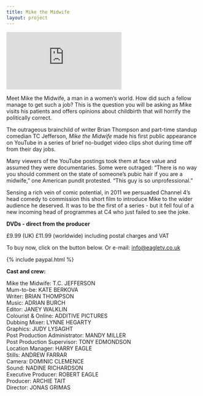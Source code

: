 ```yaml
---
title: Mike the Midwife
layout: project
---
```


<div class='video-container-wide'>
<iframe class='video' src="https://player.vimeo.com/video/357298218?title=0&byline=0&portrait=0" frameborder="0" allow="autoplay; fullscreen" allowfullscreen></iframe>
</div>

Meet Mike the Midwife, a man in a women’s world. How did such a fellow manage to get such a job? This is the question you will be asking as Mike visits his patients and offers opinions about childbirth that will horrify the politically correct.

The outrageous brainchild of writer Brian Thompson and part-time standup
comedian TC Jefferson, _Mike the Midwife_ made his first public
appearance on YouTube in a series of brief no-budget video clips shot
during time off from their day jobs.

Many viewers of the YouTube postings took them at face value and
assumed they were documentaries. Some were outraged:
“There is no way you should comment on the state of someone’s pubic hair if you are a midwife,” one American pundit protested. “This guy is so unprofessional.”

Sensing a rich vein of comic potential, in 2011 we persuaded Channel 4’s head comedy to commission this short film to introduce Mike to the wider audience he deserved. It was to be the first of a series - but it fell foul of a new incoming head of programmes at C4 who just failed to see the joke.

**DVDs - direct from the producer**

£9.99 (UK) £11.99 (worldwide) including postal charges and VAT

To buy now, click on the button below. Or e-mail: <a href="mailto:info@eagletv.co.uk">info@eagletv.co.uk</a>

{% include paypal.html %}
<br>

**Cast and crew:**

Mike the Midwife: T.C. JEFFERSON <br>
Mum-to-be: KATE BERKOVA<br>
Writer: BRIAN THOMPSON<br>
Music: ADRIAN BURCH<br>
Editor: JANEY WALKLIN<br>
Colourist & Online: ADDITIVE PICTURES<br>
Dubbing Mixer: LYNNE HEGARTY<br>
Graphics: JUDY LYSAGHT<br>
Post Production Administrator: MANDY MILLER<br>
Post Production Supervisor: TONY EDMONDSON<br>
Location Manager: HARRY EAGLE<br>
Stills: ANDREW FARRAR<br>
Camera: DOMINIC CLEMENCE<br>
Sound: NADINE RICHARDSON<br>
Executive Producer: ROBERT EAGLE<br>
Producer: ARCHIE TAIT<br>
Director: JONAS GRIMAS
